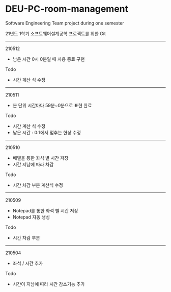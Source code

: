 # DEU-PC-room-management
Software Engineering Team project during one semester

21년도 1학기 소프트웨어설계공학 프로젝트를 위한 Git

-------------------------------------------------
210512
+ 남은 시간 0시 0분일 때 사용 종료 구현

Todo
- 시간 계산 식 수정
-------------------------------------------------
210511
+ 분 단위 시간마다 59분~0분으로 표현 완료

Todo
- 시간 계산 식 수정
- 남은 시간 : 0:1에서 멈추는 현상 수정
-------------------------------------------------
210510
+ 배열을 통한 좌석 별 시간 저장
+ 시간 지남에 따라 차감

Todo
- 시간 차감 부분 계산식 수정
-------------------------------------------------
210509
+ Notepad를 통한 좌석 별 시간 저장
+ Notepad 자동 생성 

Todo
- 시간 차감 부분 
-------------------------------------------------
210504 
+ 좌석 / 시간 추가

Todo
- 시간이 지남에 따라 시간 감소기능 추가
